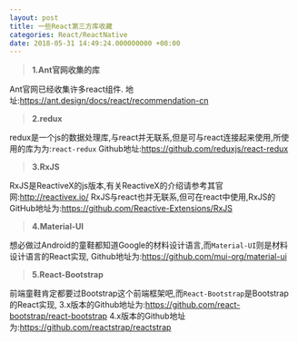 ```yaml
---
layout: post
title: 一些React第三方库收藏
categories: React/ReactNative
date: 2018-05-31 14:49:24.000000000 +08:00
---
```


> **1.Ant官网收集的库**

Ant官网已经收集许多react组件.
地址:<https://ant.design/docs/react/recommendation-cn>

> **2.redux**

redux是一个js的数据处理库,与react并无联系,但是可与react连接起来使用,所使用的库为为:`react-redux`
Github地址:<https://github.com/reduxjs/react-redux>

> **3.RxJS**

RxJS是ReactiveX的js版本,有关ReactiveX的介绍请参考其官网:<http://reactivex.io/>
RxJS与react也并无联系,但可在react中使用,RxJS的GitHub地址为:<https://github.com/Reactive-Extensions/RxJS>
> **4.Material-UI**

想必做过Android的童鞋都知道Google的材料设计语言,而`Material-UI`则是材料设计语言的React实现,
Github地址为:<https://github.com/mui-org/material-ui>

> **5.React-Bootstrap**

前端童鞋肯定都要过Bootstrap这个前端框架吧,而`React-Bootstrap`是Bootstrap的React实现,
3.x版本的Github地址为:<https://github.com/react-bootstrap/react-bootstrap>
4.x版本的Github地址为:<https://github.com/reactstrap/reactstrap>

